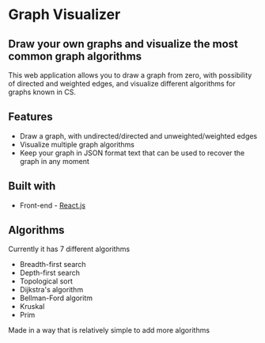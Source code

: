 # Graph Visualizer 


## Draw your own graphs and visualize the most common graph algorithms

This web application allows you to draw a graph from zero, with possibility of directed and weighted edges, and visualize different algorithms for graphs known in CS.

## Features
- Draw a graph, with undirected/directed and unweighted/weighted edges
- Visualize multiple graph algorithms
- Keep your graph in JSON format text that can be used to recover the graph in any moment

## Built with
- Front-end - [React.js](https://reactjs.org/)

## Algorithms
Currently it has 7 different algorithms
- Breadth-first search
- Depth-first search
- Topological sort
- Dijkstra's algorithm
- Bellman-Ford algoritm
- Kruskal
- Prim

Made in a way that is relatively simple to add more algorithms
